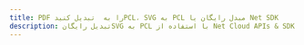 ---title: PDF را به  تبدیل کنیدPCL، SVG به PCL مبدل رایگان یا Net SDKdescription: تبدیل رایگانSVG به PCL با استفاده از Net Cloud APIs & SDK همچنین اسناد PDF را در Cloud ایجاد، ویرایش و رندر کنید.---